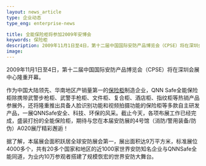 ```yaml
---
layout: news_article
type: 企业动态
type_eng: enterprise-news

title: 全能保险柜将参加2009年安博会
keywords: 保险柜
description: 2009年11月1日至4日，第十二届中国国际安防产品博览会（CPSE）将在深圳会展中心隆重开幕，全能保险柜将一展安全、科技、环保的风采。
image: 
---
```

2009年11月1日至4日，第十二届中国国际安防产品博览会（CPSE）将在深圳会展中心隆重开幕。

作为中国大陆领先、华南地区产销量第一的[保险柜](http://www.qnnsafe.com/)制造企业，QNN Safe全能保险柜除携带武警步枪柜、武警手枪柜、文件柜、复合柜、酒店柜、指纹柜等热销产品参展外，还将隆重推出具备人脸识别功能和视频拍摄功能的保险柜等多款自主研发产品，一展QNNSafe安全、科技、环保的风采。截止今天，各项布展工作已经完成，盛装打扮的全能保险柜，期待与您在本届安防展的4号馆（消防/警用装备/防伪）A020展厅精彩邂逅！

据了解，本届展会面积跃居全球安防展会第一，展出面积达9万平方米，标准展位4000多个，共有20多个国家和地区的近1000家世界安防知名企业与QNNSafe全能同道，为业内10万参观者搭建了规模恢宏的世界安防大舞台。
